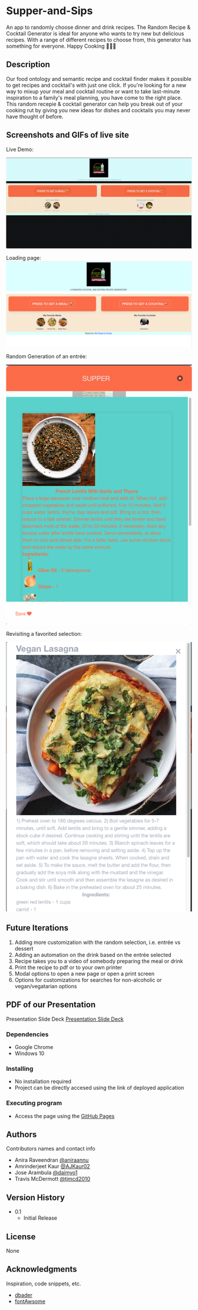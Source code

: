 # Supper-and-Sips
An app to randomly choose dinner and drink recipes. The Random Recipe & Cocktail Generator is ideal for anyone who wants to try new but delicious recipes. With a range of different recipes to choose from, this generator has something for everyone. Happy Cooking 👨🏻‍🍳

## Description
Our food ontology and semantic recipe and cocktail finder makes it possible to get recipes and cocktail's with just one click. If you're looking for a new way to mixup your meal and cocktail routine or want to take last-minute inspiration to a family's meal planning, you have come to the right place. This random recepie & cocktail generator can help you break out of your cooking rut by giving you new ideas for dishes and cocktails you may never have thought of before.

## Screenshots and GIFs of live site

Live Demo:

![Live Demo](assets/images/Sips%20Demo.gif)

Loading page: 
![Live View](assets/images/final-view.png)


Random Generation of an entrée:

![Random Generation](/assets/images/get-random-meal.png)


Revisiting a favorited selection:

![View Favorite](/assets/images/view-favorite.png)

## Future Iterations
1. Adding more customization with the random selection, i.e. entrée vs dessert
2. Adding an automation on the drink based on the entrée selected
3. Recipe takes you to a video of somebody preparing the meal or drink
4. Print the recipe to pdf or to your own printer
5. Modal options to open a new page or open a print screen
6. Options for customizations for searches for non-alcoholic or vegan/vegatarian options

## PDF of our Presentation

Presentation Slide Deck
[Presentation Slide Deck](https://github.com/tjmcd2010/Supper-and-Sips/blob/main/assets/images/Supper%20and%20Sips%20Presentation%20-%20We%20Deserve%20Arrays.pdf)

### Dependencies

* Google Chrome
* Windows 10

### Installing

* No installation required
* Project can be directly accesed using the link of deployed application

### Executing program

* Access the page using the [GitHub Pages](https://tjmcd2010.github.io/Supper-and-Sips/)



## Authors

Contributors names and contact info

* Anira Raveendran
[@aniraannu](https://github.com/aniraannu)
* Amrinderjeet Kaur
[@AJKaur02](https://github.com/AJKaur02)
* Jose Arambula
[@daimyo1](https://github.com/daimyo1)
* Travis McDermott
[@tjmcd2010](https://github.com/tjmcd2010)

## Version History

* 0.1
    * Initial Release

## License

None

## Acknowledgments

Inspiration, code snippets, etc.
* [dbader](https://github.com/dbader/readme-template)
* [fontAwsome](https://fontawesome.com/)
